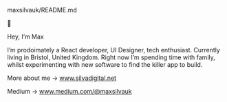  maxsilvauk/README.md
 
👾

Hey, I’m Max

I’m prodoimately a React developer, UI Designer, tech enthusiast. Currently living in Bristol, United Kingdom. 
Right now I’m spending time with family, whilst experimenting with new software to find the killer app to build.

More about me → www.silvadigital.net

Medium  → www.medium.com/@maxsilvauk
